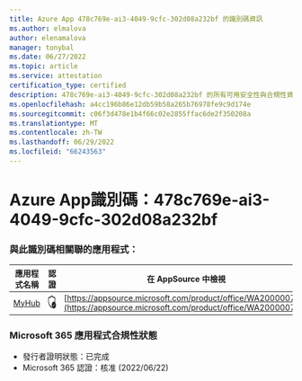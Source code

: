 ```yaml
---
title: Azure App 478c769e-ai3-4049-9cfc-302d08a232bf 的識別碼資訊
ms.author: elmalova
author: elenamalova
manager: tonybal
ms.date: 06/27/2022
ms.topic: article
ms.service: attestation
certification_type: certified
description: 478c769e-ai3-4049-9cfc-302d08a232bf 的所有可用安全性與合規性資訊。
ms.openlocfilehash: a4cc196b86e12db59b58a265b76978fe9c9d174e
ms.sourcegitcommit: c06f3d478e1b4f66c02e2855ffac6de2f350208a
ms.translationtype: MT
ms.contentlocale: zh-TW
ms.lasthandoff: 06/29/2022
ms.locfileid: "66243563"
---
```

# <a name="azure-app-id-478c769e-bab3-4049-9cfc-302d08a232bf"></a>Azure App識別碼：478c769e-ai3-4049-9cfc-302d08a232bf


### <a name="apps-associated-with-this-id"></a>與此識別碼相關聯的應用程式：
| **應用程式名稱** | **認證** | **在 AppSource 中檢視** |
|--------------|---------------|-----------------------|
| [MyHub](../forward/WA200000726.md) | <img alt="Certified application badge" src="../media/certified-badge.png" height="25" width="25" /> | [https://appsource.microsoft.com/product/office/WA200000726](https://appsource.microsoft.com/product/office/WA200000726) |

### <a name="microsoft-365-app-compliance-status"></a>Microsoft 365 應用程式合規性狀態
- 發行者證明狀態：已完成
- Microsoft 365 認證：核准 (2022/06/22) 
